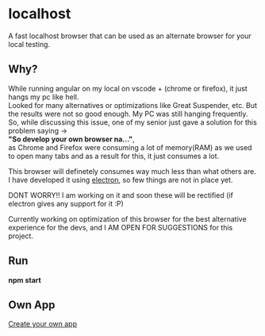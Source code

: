 # localhost
A fast localhost browser that can be used as an alternate browser for your local testing.

## Why?
While running angular on my local on vscode + (chrome or firefox), it just hangs my pc like hell.<br>
Looked for many alternatives or optimizations like Great Suspender, etc. But the results were not so good enough. My PC was still hanging frequently.<br>
So, while discussing this issue, one of my senior just gave a solution for this problem saying -> <br>
<strong>"So develop your own browser na..."</strong>,<br>
as Chrome and Firefox were consuming a lot of memory(RAM) as we used to open many tabs and as a result for this, it just consumes a lot.

This browser will definetely consumes way much less than what others are.
I have developed it using [electron](https://www.electronjs.org/), so few things are not in place yet.

DONT WORRY!! I am working on it and soon these will be rectified (if electron gives any support for it :P)

Currently working on optimization of this browser for the best alternative experience for the devs, and I AM OPEN FOR SUGGESTIONS for this project.


## Run
<strong>npm start</strong>

## Own App
[Create your own app](https://github.com/electron/electron/blob/main/docs/tutorial/application-distribution.md#packaging-your-app-into-a-file)